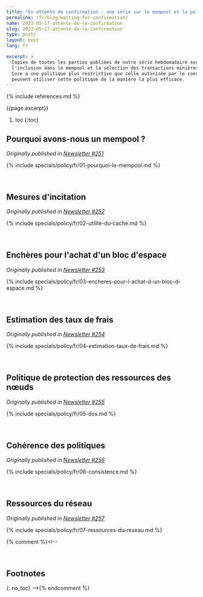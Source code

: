 ```yaml
---
title: "En attente de confirmation : une série sur le mempool et la politique de relais"
permalink: /fr/blog/waiting-for-confirmation/
name: 2023-05-17-attente-de-la-confirmation
slug: 2023-05-17-attente-de-la-confirmation
type: posts
layout: post
lang: fr

excerpt: >
  Copies de toutes les parties publiées de notre série hebdomadaire sur le relais de transaction,
  l'inclusion dans le mempool et la sélection des transactions minières---y compris pourquoi Bitcoin
  Core a une politique plus restrictive que celle autorisée par le consensus et comment les portefeuilles
  peuvent utiliser cette politique de la manière la plus efficace.
---
```

<style>
/* put a little extra space between the H2s to maybe help
 * readers understand each of these was originally published independently
 * of the others */
h2:not(:first-of-type) { margin-top: 3em; }
</style>

{% include references.md %}

{{page.excerpt}}

1. toc
{:toc}

## Pourquoi avons-nous un mempool ?

*Originally published in [Newsletter #251](/fr/newsletters/2023/05/17/#en-attente-de-confirmation-1--pourquoi-avons-nous-un-mempool-)*

{% include specials/policy/fr/01-pourquoi-le-mempool.md %}

## Mesures d'incitation

*Originally published in [Newsletter #252](/fr/newsletters/2023/05/24/#en-attente-de-confirmation-2--mesures-dincitation)*

{% include specials/policy/fr/02-utilite-du-cache.md %}

## Enchères pour l'achat d'un bloc d'espace

*Originally published in [Newsletter #253](/fr/newsletters/2023/05/31/#attente-de-la-confirmation-3--enchères-pour-lachat-dun-bloc-despace)*

{% include specials/policy/fr/03-encheres-pour-l-achat-d-un-bloc-d-espace.md %}

## Estimation des taux de frais

*Originally published in [Newsletter #254](/fr/newsletters/2023/06/07/#en-attente-de-confirmation-4--estimation-du-taux-de-frais)*

{% include specials/policy/fr/04-estimation-taux-de-frais.md %}

## Politique de protection des ressources des nœuds

*Originally published in [Newsletter #255](/fr/newsletters/2023/06/14/#en-attente-de-confirmation-5--politique-de-protection-des-ressources-des-nœuds)*

{% include specials/policy/fr/05-dos.md %}

## Cohérence des politiques

*Originally published in [Newsletter #256](/fr/newsletters/2023/06/21/#en-attente-de-confirmation-6--cohérence-des-politiques)*

{% include specials/policy/fr/06-consistence.md %}

## Ressources du réseau

*Originally published in [Newsletter #257](/fr/newsletters/2023/06/28/#en-attente-de-confirmation-7--ressources-du-reseau)*

{% include specials/policy/fr/07-ressources-du-reseau.md %}

{% comment %}<!--
## Footnotes
{:.no_toc}
-->{% endcomment %}